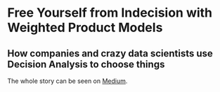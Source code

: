 # Free Yourself from Indecision with Weighted Product Models
## How companies and crazy data scientists use Decision Analysis to choose things

The whole story can be seen on [Medium](https://medium.com/@robertonunesmourao/free-yourself-from-indecision-with-weighted-product-models-48ae6fd5bf3?source=friends_link&sk=d447339c713ec5f8d54059a12ef9868e).